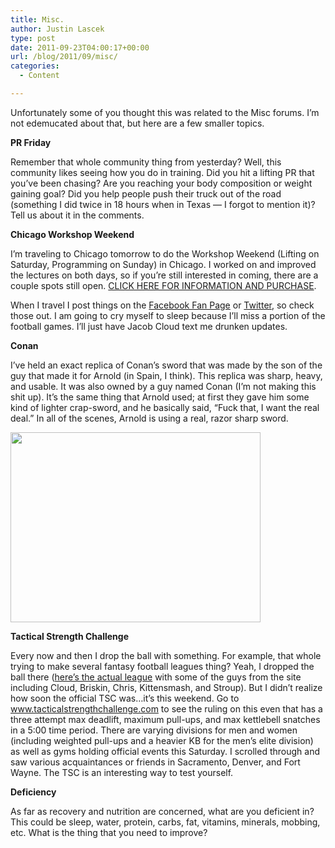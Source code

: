 ```yaml
---
title: Misc.
author: Justin Lascek
type: post
date: 2011-09-23T04:00:17+00:00
url: /blog/2011/09/misc/
categories:
  - Content

---
```

Unfortunately some of you thought this was related to the Misc forums. I&#8217;m not edemucated about that, but here are a few smaller topics.
  

  
**PR Friday**
  
Remember that whole community thing from yesterday? Well, this community likes seeing how you do in training. Did you hit a lifting PR that you&#8217;ve been chasing? Are you reaching your body composition or weight gaining goal? Did you help people push their truck out of the road (something I did twice in 18 hours when in Texas &#8212; I forgot to mention it)? Tell us about it in the comments.
  

  
**Chicago Workshop Weekend**
  
I&#8217;m traveling to Chicago tomorrow to do the Workshop Weekend (Lifting on Saturday, Programming on Sunday) in Chicago. I worked on and improved the lectures on both days, so if you&#8217;re still interested in coming, there are a couple spots still open. <a href="/programming/workshop-weekend-chicago-sept-2425/" target="_blank">CLICK HERE FOR INFORMATION AND PURCHASE</a>.
  

  
When I travel I post things on the <a href="http://www.facebook.com/70sBig" target="_blank">Facebook Fan Page</a> or <a href="http://twitter.com/#!/70sBig" target="_blank">Twitter</a>, so check those out. I am going to cry myself to sleep because I&#8217;ll miss a portion of the football games. I&#8217;ll just have Jacob Cloud text me drunken updates.
  

  
**Conan**
  
I&#8217;ve held an exact replica of Conan&#8217;s sword that was made by the son of the guy that made it for Arnold (in Spain, I think). This replica was sharp, heavy, and usable. It was also owned by a guy named Conan (I&#8217;m not making this shit up). It&#8217;s the same thing that Arnold used; at first they gave him some kind of lighter crap-sword, and he basically said, &#8220;Fuck that, I want the real deal.&#8221; In all of the scenes, Arnold is using a real, razor sharp sword.
  

  
[<img data-attachment-id="5451" data-permalink="/blog/2011/09/misc/conan-1/" data-orig-file="/2011/09/conan-1.jpg" data-orig-size="400,304" data-comments-opened="1" data-image-meta="{&quot;aperture&quot;:&quot;0&quot;,&quot;credit&quot;:&quot;&quot;,&quot;camera&quot;:&quot;&quot;,&quot;caption&quot;:&quot;&quot;,&quot;created_timestamp&quot;:&quot;0&quot;,&quot;copyright&quot;:&quot;&quot;,&quot;focal_length&quot;:&quot;0&quot;,&quot;iso&quot;:&quot;0&quot;,&quot;shutter_speed&quot;:&quot;0&quot;,&quot;title&quot;:&quot;&quot;}" data-image-title="conan-1" data-image-description="" data-medium-file="/2011/09/conan-1.jpg" data-large-file="/2011/09/conan-1.jpg" src="/2011/09/conan-1.jpg" alt="" title="conan-1" width="400" height="304" class="aligncenter size-full wp-image-5451" />][1]
  

  
**Tactical Strength Challenge**
  
Every now and then I drop the ball with something. For example, that whole trying to make several fantasy football leagues thing? Yeah, I dropped the ball there (<a href="http://games.espn.go.com/ffl/leagueoffice?leagueId=362504" target="_blank">here&#8217;s the actual league</a> with some of the guys from the site including Cloud, Briskin, Chris, Kittensmash, and Stroup). But I didn&#8217;t realize how soon the official TSC was&#8230;it&#8217;s this weekend. Go to <a href="http://www.tacticalstrengthchallenge.com/" target="_blank">www.tacticalstrengthchallenge.com</a> to see the ruling on this even that has a three attempt max deadlift, maximum pull-ups, and max kettlebell snatches in a 5:00 time period. There are varying divisions for men and women (including weighted pull-ups and a heavier KB for the men&#8217;s elite division) as well as gyms holding official events this Saturday. I scrolled through and saw various acquaintances or friends in Sacramento, Denver, and Fort Wayne. The TSC is an interesting way to test yourself.
  

  
**Deficiency**
  
As far as recovery and nutrition are concerned, what are you deficient in? This could be sleep, water, protein, carbs, fat, vitamins, minerals, mobbing, etc. What is the thing that you need to improve?

 [1]: /2011/09/conan-1.jpg
